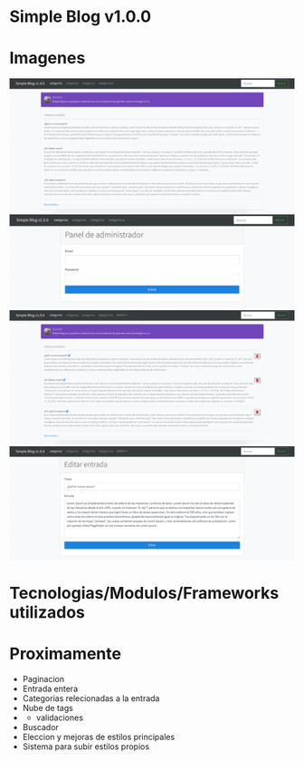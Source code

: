 # Simple Blog v1.0.0

# Imagenes
![Alt text](./readme/inicio.png "Inicio")
![Alt text](./readme/adminPanelForm.png "AdminForm")
![Alt text](./readme/adminInicio.png "AdminInicio")
![Alt text](./readme/adminEditForm.png "AdminEditForm")

# Tecnologias/Modulos/Frameworks utilizados


# Proximamente
- Paginacion
- Entrada entera
- Categorias relecionadas a la entrada
- Nube de tags
- + validaciones
- Buscador
- Eleccion y mejoras de estilos principales
- Sistema para subir estilos propios
